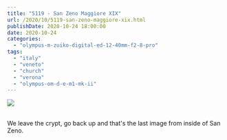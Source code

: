 ```yaml
---
title: "5119 - San Zeno Maggiore XIX"
url: /2020/10/5119-san-zeno-maggiore-xix.html
publishDate: 2020-10-24 18:00:00
date: 2020-10-24
categories: 
  - "olympus-m-zuiko-digital-ed-12-40mm-f2-8-pro"
tags: 
  - "italy"
  - "veneto"
  - "church"
  - "verona"
  - "olympus-om-d-e-m1-mk-ii"
---
```

<div class="container">
<div class="center"><a target="_blank" href="https://d25zfm9zpd7gm5.cloudfront.net/1200x1200/2018/20180911_113646_lr.jpg"><img class="webfeedsFeaturedVisual" src="https://d25zfm9zpd7gm5.cloudfront.net/0600x0600/2018/20180911_113646_lr.jpg" /></a></div>
</div>
<br />

We leave the crypt, go back up and that's the last image from inside
of San Zeno.